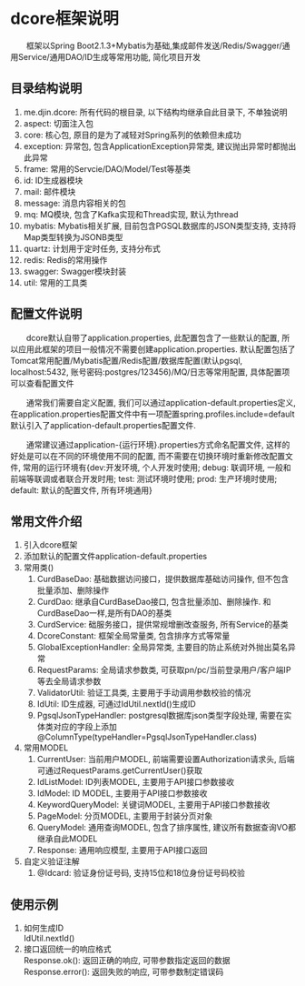 # dcore框架说明
　　框架以Spring Boot2.1.3+Mybatis为基础,集成邮件发送/Redis/Swagger/通用Service/通用DAO/ID生成等常用功能, 简化项目开发
  
## 目录结构说明
1. me.djin.dcore: 所有代码的根目录, 以下结构均继承自此目录下, 不单独说明
2. aspect: 切面注入包
3. core: 核心包, 原目的是为了减轻对Spring系列的依赖但未成功
4. exception: 异常包, 包含ApplicationException异常类, 建议抛出异常时都抛出此异常
5. frame: 常用的Servcie/DAO/Model/Test等基类
6. id: ID生成器模块
7. mail: 邮件模块
8. message: 消息内容相关的包
9. mq: MQ模块, 包含了Kafka实现和Thread实现, 默认为thread
10. mybatis: Mybatis相关扩展, 目前包含PGSQL数据库的JSON类型支持, 支持将Map类型转换为JSONB类型
11. quartz: 计划用于定时任务, 支持分布式
12. redis: Redis的常用操作
13. swagger: Swagger模块封装
14. util: 常用的工具类

## 配置文件说明
　　dcore默认自带了application.properties, 此配置包含了一些默认的配置, 所以应用此框架的项目一般情况不需要创建application.properties. 默认配置包括了Tomcat常用配置/Mybatis配置/Redis配置/数据库配置(默认pgsql, localhost:5432, 账号密码:postgres/123456)/MQ/日志等常用配置, 具体配置项可以查看配置文件    

　　通常我们需要自定义配置, 我们可以通过application-default.properties定义, 在application.properties配置文件中有一项配置spring.profiles.include=default默认引入了application-default.properties配置文件.  

　　通常建议通过application-{运行环境}.properties方式命名配置文件, 这样的好处是可以在不同的环境使用不同的配置, 而不需要在切换环境时重新修改配置文件, 常用的运行环境有{dev:开发环境, 个人开发时使用; debug: 联调环境, 一般和前端等联调或者联合开发时用; test: 测试环境时使用; prod: 生产环境时使用; default: 默认的配置文件, 所有环境通用}

## 常用文件介绍
1. 引入dcore框架
2. 添加默认的配置文件application-default.properties
3. 常用类()
   1. CurdBaseDao: 基础数据访问接口，提供数据库基础访问操作, 但不包含批量添加、删除操作  
   2. CurdDao: 继承自CurdBaseDao接口, 包含批量添加、删除操作. 和CurdBaseDao一样,是所有DAO的基类  
   3. CurdService: 础服务接口，提供常规增删改查服务, 所有Service的基类  
   4. DcoreConstant: 框架全局常量类, 包含排序方式等常量  
   5. GlobalExceptionHandler: 全局异常类, 主要目的防止系统对外抛出莫名异常  
   6. RequestParams: 全局请求参数类, 可获取pn/pc/当前登录用户/客户端IP等去全局请求参数  
   7. ValidatorUtil: 验证工具类, 主要用于手动调用参数校验的情况  
   8. IdUtil: ID生成器, 可通过IdUtil.nextId()生成ID  
   9. PgsqlJsonTypeHandler: postgresql数据库json类型字段处理, 需要在实体类对应的字段上添加@ColumnType(typeHandler=PgsqlJsonTypeHandler.class)  
4. 常用MODEL
   1. CurrentUser: 当前用户MODEL, 前端需要设置Authorization请求头, 后端可通过RequestParams.getCurrentUser()获取  
   2. IdListModel: ID列表MODEL, 主要用于API接口参数接收  
   3. IdModel: ID MODEL, 主要用于API接口参数接收  
   4. KeywordQueryModel: 关键词MODEL, 主要用于API接口参数接收  
   5. PageModel: 分页MODEL, 主要用于封装分页对象  
   6. QueryModel: 通用查询MODEL, 包含了排序属性, 建议所有数据查询VO都继承自此MODEL  
   7. Response: 通用响应模型, 主要用于API接口返回  
5. 自定义验证注解
   1. @Idcard: 验证身份证号码, 支持15位和18位身份证号码校验

## 使用示例
1. 如何生成ID  
IdUtil.nextId()
2. 接口返回统一的响应格式  
Response.ok(): 返回正确的响应, 可带参数指定返回的数据  
Response.error(): 返回失败的响应, 可带参数制定错误码  
